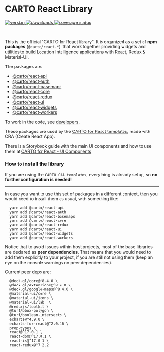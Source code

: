 # CARTO React Library

<p>

  <a href="https://npmjs.org/package/@carto/react-core">
    <img src="https://img.shields.io/npm/v/@carto/react-api.svg?style=flat-square" alt="version" />
  </a>

  <a href="https://npmjs.org/package/@carto/react-core">
    <img src="https://img.shields.io/npm/dt/@carto/react-api.svg?style=flat-square" alt="downloads" />
  </a>

  <a href="https://coveralls.io/github/CartoDB/carto-react?branch=master">
    <img src="https://coveralls.io/repos/github/CartoDB/carto-react/badge.svg?branch=master" alt="coverage status" />
  </a>

</p>
<br/>

This is the official "CARTO for React library". It is organized as a set of **npm packages** (`@carto/react-*`), that work together providing widgets and utilities to build Location Intelligence applications with React, Redux & Material-UI.

The packages are:

- [@carto/react-api](packages/react-api/README.md)
- [@carto/react-auth](packages/react-auth/README.md)
- [@carto/react-basemaps](packages/react-basemaps/README.md)
- [@carto/react-core](packages/react-core/README.md)
- [@carto/react-redux](packages/react-redux/README.md)
- [@carto/react-ui](packages/react-ui/README.md)
- [@carto/react-widgets](packages/react-widgets/README.md)
- [@carto/react-workers](packages/react-workers/README.md)

To work in the code, see [developers](DEVELOPERS.md).

These packages are used by the [CARTO for React templates](https://github.com/CartoDB/carto-react-template), made with CRA (Create React App).

There is a Storybook guide with the main UI components and how to use them at [CARTO for React - UI Components](https://storybook-react.carto.com/)

### How to install the library

If you are using the `CARTO CRA templates`, everything is already setup, so **no further configuration is needed!**

---

In case you want to use this set of packages in a different context, then you would need to install them as usual, with something like:

```
  yarn add @carto/react-api
  yarn add @carto/react-auth
  yarn add @carto/react-basemaps
  yarn add @carto/react-core
  yarn add @carto/react-redux
  yarn add @carto/react-ui
  yarn add @carto/react-widgets
  yarn add @carto/react-workers
```

Notice that to avoid issues within host projects, most of the base libraries are declared as **peer dependencies**. That means that you would need to add them explicitly to your project, if you are still not using them (keep an eye on the console warnings on peer dependencies).

Current peer deps are:

```
  @deck.gl/core@^8.4.0 \
  @deck.gl/extensions@^8.4.0 \
  @deck.gl/google-maps@^8.4.0 \
  @material-ui/core \
  @material-ui/icons \
  @material-ui/lab  \
  @reduxjs/toolkit \
  @turf/bbox-polygon \
  @turf/boolean-intersects \
  echarts@^4.9.0 \
  echarts-for-react@^2.0.16 \
  prop-types \
  react@^17.0.1 \
  react-dom@^17.0.1 \
  react-is@^17.0.1 \
  react-redux@^7.2.2
```
